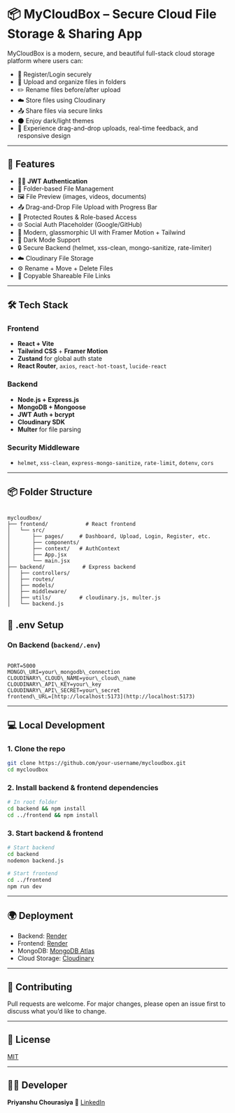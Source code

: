 # 📦 MyCloudBox – Secure Cloud File Storage & Sharing App

MyCloudBox is a modern, secure, and beautiful full-stack cloud storage platform where users can:
- 🔐 Register/Login securely
- 📁 Upload and organize files in folders
- ✏️ Rename files before/after upload
- ☁️ Store files using Cloudinary
- 📤 Share files via secure links
- 🌑 Enjoy dark/light themes
- 🎯 Experience drag-and-drop uploads, real-time feedback, and responsive design

---

## 🚀 Features

- 🧑‍💻 **JWT Authentication**
- 📂 Folder-based File Management
- 🖼️ File Preview (images, videos, documents)
- 📤 Drag-and-Drop File Upload with Progress Bar
- 🔐 Protected Routes & Role-based Access
- 🌐 Social Auth Placeholder (Google/GitHub)
- 🌈 Modern, glassmorphic UI with Framer Motion + Tailwind
- 🌙 Dark Mode Support
- 🔒 Secure Backend (helmet, xss-clean, mongo-sanitize, rate-limiter)
- ☁️ Cloudinary File Storage
- ⚙️ Rename + Move + Delete Files
- 🔗 Copyable Shareable File Links

---

## 🛠 Tech Stack

### Frontend
- **React + Vite**
- **Tailwind CSS** + **Framer Motion**
- **Zustand** for global auth state
- **React Router**, `axios`, `react-hot-toast`, `lucide-react`

### Backend
- **Node.js + Express.js**
- **MongoDB + Mongoose**
- **JWT Auth + bcrypt**
- **Cloudinary SDK**
- **Multer** for file parsing

### Security Middleware
- `helmet`, `xss-clean`, `express-mongo-sanitize`, `rate-limit`, `dotenv`, `cors`

---

## 📦 Folder Structure

```

mycloudbox/
├── frontend/            # React frontend
│   └── src/
│       ├── pages/     # Dashboard, Upload, Login, Register, etc.
│       ├── components/
│       ├── context/   # AuthContext
│       ├── App.jsx
│       └── main.jsx
├── backend/            # Express backend
│   ├── controllers/
│   ├── routes/
│   ├── models/
│   ├── middleware/
│   ├── utils/         # cloudinary.js, multer.js
│   └── backend.js

```

## 🔐 .env Setup

### On Backend (`backend/.env`)
```

PORT=5000
MONGO\_URI=your\_mongodb\_connection
CLOUDINARY\_CLOUD\_NAME=your\_cloud\_name
CLOUDINARY\_API\_KEY=your\_key
CLOUDINARY\_API\_SECRET=your\_secret
frontend\_URL=[http://localhost:5173](http://localhost:5173)

````

---

## 💻 Local Development

### 1. Clone the repo
```bash
git clone https://github.com/your-username/mycloudbox.git
cd mycloudbox
````

### 2. Install backend & frontend dependencies

```bash
# In root folder
cd backend && npm install
cd ../frontend && npm install
```

### 3. Start backend & frontend

```bash
# Start backend
cd backend
nodemon backend.js

# Start frontend
cd ../frontend
npm run dev
```

---

## 🌍 Deployment

* Backend: [Render](https://render.com/)
* Frontend: [Render](https://render.com/)
* MongoDB: [MongoDB Atlas](https://cloud.mongodb.com/)
* Cloud Storage: [Cloudinary](https://cloudinary.com/)

---

## 🤝 Contributing

Pull requests are welcome. For major changes, please open an issue first to discuss what you’d like to change.

---

## 📜 License

[MIT](LICENSE)

---

## 🧑‍💻 Developer

**Priyanshu Chourasiya**
💼 [LinkedIn](https://www.linkedin.com/in/priyanshu-chourasiya-1b54ab253/)